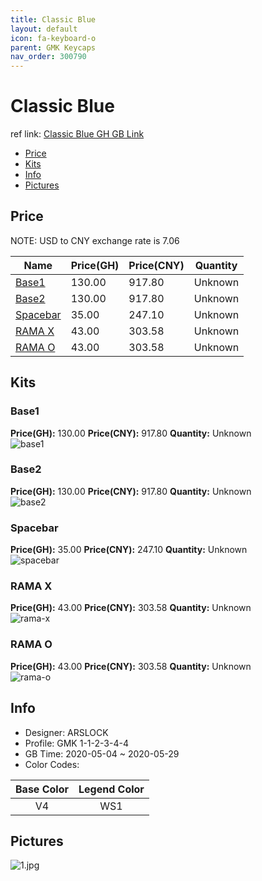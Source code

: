 ```yaml
---
title: Classic Blue 
layout: default
icon: fa-keyboard-o
parent: GMK Keycaps
nav_order: 300790
---
```


# Classic Blue 

ref link: [Classic Blue GH GB Link](https://geekhack.org/index.php?topic=106117.0)  
* [Price](#price)  
* [Kits](#kits)  
* [Info](#info)  
* [Pictures](#pictures)  


## Price  

NOTE: USD to CNY exchange rate is 7.06

| Name          | Price(GH)    |  Price(CNY) | Quantity |
| ------------- | ------------ |  ---------- | -------- |
|[Base1](#base1)|130.00|917.80|Unknown|
|[Base2](#base2)|130.00|917.80|Unknown|
|[Spacebar](#spacebar)|35.00|247.10|Unknown|
|[RAMA X](#rama-x)|43.00|303.58|Unknown|
|[RAMA O](#rama-o)|43.00|303.58|Unknown|


## Kits  
### Base1  
**Price(GH):** 130.00    **Price(CNY):** 917.80    **Quantity:** Unknown  
<img src="{{ 'assets/images/gmk-keycaps/classicblue/kits_pics/base1.jpg' | relative_url }}" alt="base1" class="image featured">

### Base2  
**Price(GH):** 130.00    **Price(CNY):** 917.80    **Quantity:** Unknown  
<img src="{{ 'assets/images/gmk-keycaps/classicblue/kits_pics/base2.jpg' | relative_url }}" alt="base2" class="image featured">

### Spacebar  
**Price(GH):** 35.00    **Price(CNY):** 247.10    **Quantity:** Unknown  
<img src="{{ 'assets/images/gmk-keycaps/classicblue/kits_pics/spacebar.jpg' | relative_url }}" alt="spacebar" class="image featured">

### RAMA X  
**Price(GH):** 43.00    **Price(CNY):** 303.58    **Quantity:** Unknown  
<img src="{{ 'assets/images/gmk-keycaps/classicblue/kits_pics/rama-x.png' | relative_url }}" alt="rama-x" class="image featured">

### RAMA O  
**Price(GH):** 43.00    **Price(CNY):** 303.58    **Quantity:** Unknown  
<img src="{{ 'assets/images/gmk-keycaps/classicblue/kits_pics/rama-o.png' | relative_url }}" alt="rama-o" class="image featured">


## Info  
* Designer: ARSLOCK  
* Profile: GMK 1-1-2-3-4-4  
* GB Time: 2020-05-04 ~ 2020-05-29  
* Color Codes:  

|Base Color     | Legend Color
| :-------------: | :------------:
|V4|WS1


## Pictures  
<img src="{{ 'assets/images/gmk-keycaps/classicblue/rendering_pics/1.jpg' | relative_url }}" alt="1.jpg" class="image featured">
